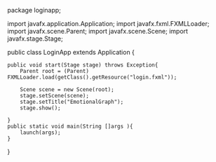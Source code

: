 package loginapp;

import javafx.application.Application;
        import javafx.fxml.FXMLLoader;
        import javafx.scene.Parent;
        import javafx.scene.Scene;
        import javafx.stage.Stage;


public class LoginApp extends Application {

    public void start(Stage stage) throws Exception{
        Parent root = (Parent) FXMLLoader.load(getClass().getResource("login.fxml"));

        Scene scene = new Scene(root);
        stage.setScene(scene);
        stage.setTitle("EmotionalGraph");
        stage.show();

    }
    public static void main(String []args ){
        launch(args);
    }
}


